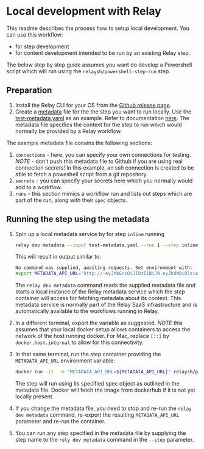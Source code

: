 # Local development with Relay

This readme describes the process how to setup local development. You can use this workflow:

- for step development
- for content development intended to be run by an existing Relay step.

The below step by step guide assumes you want do develop a Powershell script which will run using the `relaysh/powershell-step-run` step.

## Preparation

1. Install the Relay CLI for your OS from the [Github release page](https://github.com/puppetlabs/relay/releases).
1. Create a [metadata](test-metadata.yaml) file for the the step you want to run locally. Use the [test-metadata.yaml](test-metadata.yaml) as an example. Refer to documentation [here](https://relay.sh/docs/developers/step-authoring/).
The metadata file specifics the context for the step to run which would normally be provided by a Relay workflow.

The example metadata file conains the following sections:

1. `connections` - here, you can specify your own connections for testing. *NOTE* - don't push this metadata file to Github if you are using real connection secrets! In this example, an ssh connection is created to be able to fetch a poweshell script from a git repository.
1. `secrets` - you can specify your secrets here which you normally would add to a workflow. 
1. `runs` - this section mimics a workflow run and lists out steps which are part of the run, along with their `spec` objects.

## Running the step using the metadata

1. Spin up a local metadata service by for step `inline` running

   ```bash
   relay dev metadata --input test-metadata.yaml --run 1 --step inline --debug
   ```

   This will result in output similar to:

   ```bash
   No command was supplied, awaiting requests. Set environment with:
   export METADATA_API_URL='http://:eyJhbGciOiJIUzI1NiJ9.eyJhdWQiOlsiazhzLnJlbGF5LnNoL21ldGFkYXRhLWFwaS92MSJdLCJyZWxheS5zaC9uYW1lIjoiaW5saW5lIiwicmVsYXkuc2gvcnVuLWlkIjoiMSIsInN1YiI6InN0ZXBzLzY4Y2FhNGVkZjc4OGRkMTBmZWI4ZmRjNWYzZTc2YmIzZTFkNDhhNzkifQ.VgrWnb6O5ryDcNjBzvdGX5Jg1fmPL8jQonG4q_qbjYg@[::]:63527'
   ```

   The `relay dev metadata` command reads the supplied metadata file and starts a local instance of the Relay metadata service which the step container will access for fetching metadata about its context. This metadata service is normally part of the Relay SaaS infrastructure and is automatically available to the workflows running in Relay.

1. In a different terminal, export the variable as suggested. *NOTE* this assumes that your local docker setup allows containers to access the network of the host running docker. For Mac, replace `[::]` by `docker.host.internal` to allow for this connectivity.
1. In that same terminal, run the step container providing the `METADATA_API_URL` environment variable:

    ```bash
    docker run -it  -e "METADATA_API_URL=${METADATA_API_URL}" relaysh/powershell-step-run
    ```

    The step will run using its specified spec object as outlined in the metadata file. Docker will fetch the image from dockerhub if it is not yet locally present.
1. If you change the metadata file, you need to stop and re-run the `relay dev metadata` command, re-export the resulting `METADATA_API_URL` parameter and re-run the container.
1. You can run any step specified in the metadata file by supplying the step name to the `rely dev metadata` command in the `--step` parameter.
